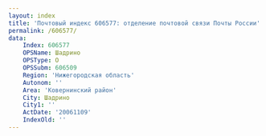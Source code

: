 ```yaml
---
layout: index
title: 'Почтовый индекс 606577: отделение почтовой связи Почты России'
permalink: /606577/
data:
    Index: 606577
    OPSName: Шадрино
    OPSType: О
    OPSSubm: 606509
    Region: 'Нижегородская область'
    Autonom: ''
    Area: 'Ковернинский район'
    City: Шадрино
    City1: ''
    ActDate: '20061109'
    IndexOld: ''
---
```

